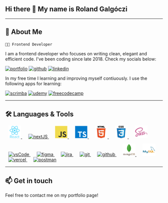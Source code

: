 <!--
**galgoroli96/galgoroli96** is a ✨ _special_ ✨ repository because its `README.md` (this file) appears on your GitHub profile.

Here are some ideas to get you started:

- 🔭 I’m currently working on ...
- 🌱 I’m currently learning ...
- 👯 I’m looking to collaborate on ...
- 🤔 I’m looking for help with ...
- 💬 Ask me about ...
- 📫 How to reach me: ...
- 😄 Pronouns: ...
- ⚡ Fun fact: ...
-->

## Hi there 👋 My name is Roland Galgóczi

---

## 🚀 About Me

`👩‍💻 Frontend Developer`

I am a frontend developer who focuses on writing clean, elegant and efficient code. I've been coding since late 2018. Check my socials below:

[![portfolio](https://img.shields.io/badge/portfolio-00adb5?style=for-the-badge&logo=safari&logoColor=white)](https://www.rolandgalgoczi.hu/) [![github](https://img.shields.io/badge/github-000?style=for-the-badge&logo=github&logoColor=white)](https://github.com/galgoroli96) [![linkedin](https://img.shields.io/badge/linkedin-0A66C2?style=for-the-badge&logo=linkedin&logoColor=white)](https://www.linkedin.com/in/rolandgalgoczi/)

In my free time I learning and improving myself contiuously. I use the following apps for learning:

[![scrimba](https://img.shields.io/badge/scrimba-2B283A?style=for-the-badge&logo=scrimba&logoColor=white)](https://www.scrimba.com/) [![udemy](https://img.shields.io/badge/Udemy-EC5252?style=for-the-badge&logo=Udemy&logoColor=white)](https://www.udemy.com/) [![freecodecamp](https://img.shields.io/badge/freecodecamp-27273D?style=for-the-badge&logo=freecodecamp&logoColor=white)](https://www.freecodecamp.org/)

---

## 🛠 Languages & Tools

<p align="left"> 
    <a href="https://reactjs.org/" target="_blank" rel="noreferrer" style="margin: 10px"> 
        <img src="https://raw.githubusercontent.com/devicons/devicon/master/icons/react/react-original-wordmark.svg" alt="react" width="40" height="40"/> 
    </a>
    <a href="https://nextjs.org/" target="_blank" rel="noreferrer" style="margin: 10px"> 
        <img src="https://www.svgrepo.com/show/354113/nextjs-icon.svg" alt="nextJS" width="40" height="40"/> 
    </a> 
    <a href="https://developer.mozilla.org/en-US/docs/Web/JavaScript" target="_blank" rel="noreferrer" style="margin: 10px"> 
        <img src="https://raw.githubusercontent.com/devicons/devicon/master/icons/javascript/javascript-original.svg" alt="javascript" width="40" height="40"/> 
    </a>
    <a href="https://www.typescriptlang.org/" target="_blank" rel="noreferrer" style="margin: 10px"> 
        <img src="https://raw.githubusercontent.com/devicons/devicon/master/icons/typescript/typescript-original.svg" alt="typescript" width="40" height="40"/> 
    </a> 
    <a href="https://www.w3.org/html/" target="_blank" rel="noreferrer" style="margin: 10px">
        <img src="https://raw.githubusercontent.com/devicons/devicon/master/icons/html5/html5-original-wordmark.svg" alt="html5" width="40" height="40"/> 
    </a> 
    <a href="https://www.w3schools.com/css/" target="_blank" rel="noreferrer" style="margin: 10px"> 
        <img src="https://raw.githubusercontent.com/devicons/devicon/master/icons/css3/css3-original-wordmark.svg" alt="css3" width="40" height="40"/> 
    </a> 
    <a href="https://sass-lang.com" target="_blank" rel="noreferrer" style="margin: 10px">
        <img src="https://raw.githubusercontent.com/devicons/devicon/master/icons/sass/sass-original.svg" alt="sass" width="40" height="40"/> 
    </a>
</p>

<p align="left"> 
    <a href="https://code.visualstudio.com/" target="_blank" rel="noreferrer" style="margin: 10px"> 
        <img src="https://www.svgrepo.com/show/374171/vscode.svg" alt="vsCode" width="40" height="40"/> 
    </a>
    <a href="https://www.figma.com/" target="_blank" rel="noreferrer" style="margin: 10px"> 
        <img src="https://www.vectorlogo.zone/logos/figma/figma-icon.svg" alt="figma" width="40" height="40"/> 
    </a>
    <a href="https://www.atlassian.com/software/jira" target="_blank" rel="noreferrer" style="margin: 10px"> 
        <img src="https://www.svgrepo.com/show/353935/jira.svg" alt="jira" width="40" height="40"/> 
    </a>
    <a href="https://git-scm.com/" target="_blank" rel="noreferrer" style="margin: 10px">
        <img src="https://www.vectorlogo.zone/logos/git-scm/git-scm-icon.svg" alt="git" width="40" height="40"/> 
    </a> 
    <a href="https://github.com/" target="_blank" rel="noreferrer" style="margin: 10px"> 
        <img src="https://www.svgrepo.com/show/512317/github-142.svg" alt="github" width="40" height="40"/>
    </a> 
    <a href="https://www.mongodb.com/" target="_blank" rel="noreferrer" style="margin: 10px"> 
        <img src="https://raw.githubusercontent.com/devicons/devicon/master/icons/mongodb/mongodb-original-wordmark.svg" alt="mongodb" width="40" height="40"/>
    </a> 
    <a href="https://www.mysql.com/" target="_blank" rel="noreferrer" style="margin: 10px"> 
        <img src="https://raw.githubusercontent.com/devicons/devicon/master/icons/mysql/mysql-original-wordmark.svg" alt="mysql" width="40" height="40"/>
    </a> 
    <a href="https://vercel.com" target="_blank" rel="noreferrer" style="margin: 10px">
        <img src="https://www.svgrepo.com/show/378475/vercel-fill.svg" alt="vercel" width="40" height="40"/> 
    </a> 
    <a href="https://postman.com" target="_blank" rel="noreferrer" style="margin: 10px">
        <img src="https://www.vectorlogo.zone/logos/getpostman/getpostman-icon.svg" alt="postman" width="40" height="40"/> 
    </a> 
</p>

---

## 📫 Get in touch

Feel free to contact me on my portfolio page!
